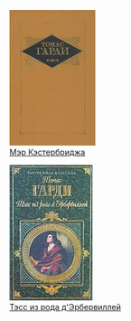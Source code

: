 ![](Мэр%20Кэстербриджа.jpg)  
[Мэр Кэстербриджа](Мэр%20Кэстербриджа)

![](Тэсс%20из%20рода%20д'Эрбервиллей.jpg)  
[Тэсс из рода д'Эрбервиллей](Тэсс%20из%20рода%20д'Эрбервиллей)
